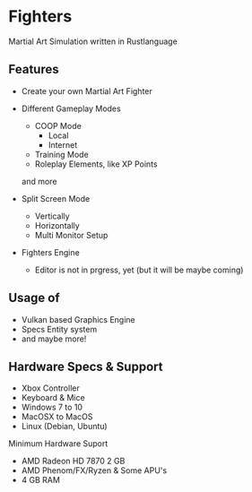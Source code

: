# Fighters
Martial Art Simulation written in Rustlanguage

## Features

+ Create your own Martial Art Fighter
+ Different Gameplay Modes
  + COOP Mode
    + Local
    + Internet
  + Training Mode
  + Roleplay Elements, like XP Points
  
  and more

+ Split Screen Mode
  + Vertically
  + Horizontally
  + Multi Monitor Setup
  
+ Fighters Engine
  + Editor is not in prgress, yet (but it will be maybe coming)
    

## Usage of
 + Vulkan based Graphics Engine
 + Specs Entity system
 + and maybe more!
 
## Hardware Specs & Support

+ Xbox Controller
+ Keyboard & Mice
+ Windows 7 to 10
+ MacOSX to MacOS
+ Linux (Debian, Ubuntu)

Minimum Hardware Suport
+ AMD Radeon HD 7870 2 GB
+ AMD Phenom/FX/Ryzen & Some APU's
+ 4 GB RAM

